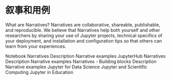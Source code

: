 # 叙事和用例

What are Narratives?
Narratives are collaborative, shareable, publishable, and reproducible. We believe that Narratives help both yourself and other researchers by sharing your use of Jupyter projects, technical specifics of your deployment, and installation and configuration tips so that others can learn from your experiences.

Notebook Narratives
Description
Narrative examples
JupyterHub Narratives
Description
Narrative examples
Narratives - Building blocks
Description
Narrative examples
Jupyter for Data Science
Jupyter and Scientific Computing
Jupyter in Education
